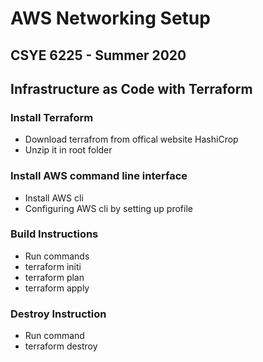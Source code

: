 # AWS Networking Setup
## CSYE 6225 - Summer 2020

## Infrastructure as Code with Terraform

### Install Terraform
- Download terrafrom from offical website HashiCrop
- Unzip it in root folder

### Install AWS command line interface 
- Install AWS cli
- Configuring AWS cli by setting up profile 

### Build Instructions
- Run commands 
- terraform initi
- terraform plan
- terraform apply

### Destroy Instruction 
- Run command
- terraform destroy